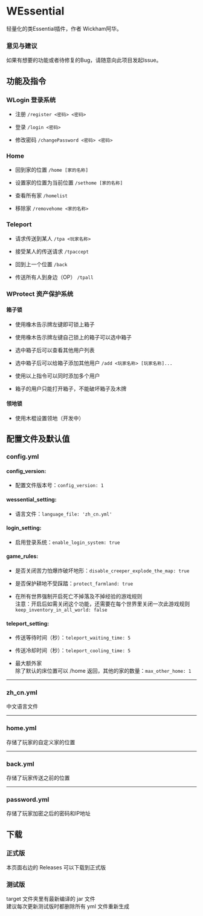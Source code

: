 # WEssential
轻量化的类Essential插件，作者 Wickham阿华。
### 意见与建议
如果有想要的功能或者待修复的Bug，请随意向此项目发起Issue。
## 功能及指令

### WLogin 登录系统
* 注册
  ```/register <密码> <密码>```

* 登录
  ```/login <密码>```

* 修改密码
  ```/changePassword <密码> <密码>```

### Home
* 回到家的位置
```/home [家的名称]```

* 设置家的位置为当前位置
```/sethome [家的名称]```

* 查看所有家
```/homelist```

* 移除家
```/removehome <家的名称>```  
  
### Teleport
* 请求传送到某人
```/tpa <玩家名称>```

* 接受某人的传送请求
```/tpaccept```

* 回到上一个位置
  ```/back```

* 传送所有人到身边（OP）
  ```/tpall```

### WProtect 资产保护系统
#### 箱子锁
* 使用橡木告示牌左键即可锁上箱子  
* 使用橡木告示牌左键自己锁上的箱子可以选中箱子
* 选中箱子后可以查看其他用户列表
* 选中箱子后可以给箱子添加其他用户
  ```/add <玩家名称> [玩家名称]...```
  
* 使用以上指令可以同时添加多个用户
* 箱子的用户只能打开箱子，不能破坏箱子及木牌

#### 领地锁
* 使用木棍设置领地（开发中）
  
## 配置文件及默认值
### config.yml
#### config_version:
* 配置文件版本号：```config_version: 1```

#### wessential_setting:
* 语言文件：```language_file: 'zh_cn.yml'```

#### login_setting:
* 启用登录系统：```enable_login_system: true```

#### game_rules:
* 是否关闭苦力怕爆炸破坏地形：```disable_creeper_explode_the_map: true```   

* 是否保护耕地不受踩踏：```protect_farmland: true```   

* 在所有世界强制开启死亡不掉落及不掉经验的游戏规则   
注意：开启后如需关闭这个功能，还需要在每个世界里关闭一次此游戏规则  
```keep_inventory_in_all_world: false```

#### teleport_setting:
* 传送等待时间（秒）：```teleport_waiting_time: 5```

* 传送冷却时间（秒）：```teleport_cooling_time: 5```

* 最大额外家  
除了默认的床位置可以 /home 返回，其他的家的数量：```max_other_home: 1```
***
### zh_cn.yml

中文语言文件
***
### home.yml

存储了玩家的自定义家的位置

***
### back.yml

存储了玩家传送之前的位置

***
### password.yml

存储了玩家加密之后的密码和IP地址

## 下载
### 正式版
本页面右边的 Releases 可以下载到正式版  
### 测试版
target 文件夹里有最新编译的 jar 文件  
建议每次更新测试版时都删除所有 yml 文件重新生成